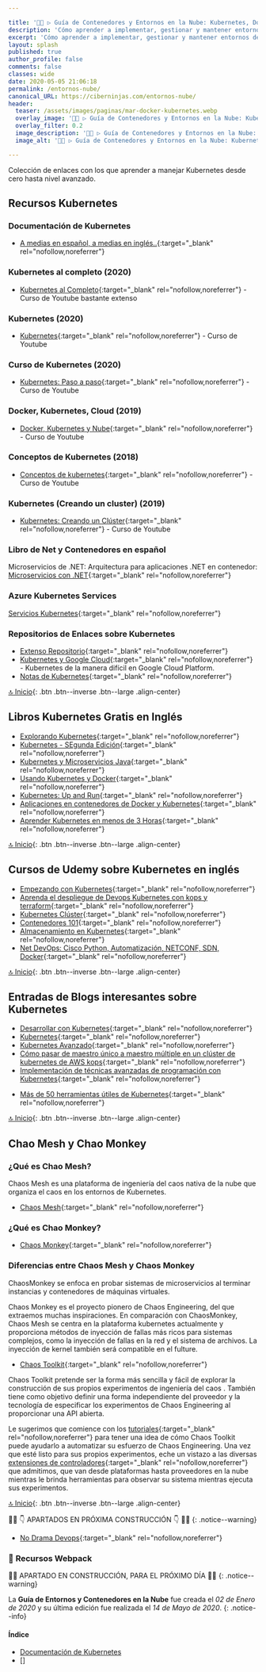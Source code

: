 ```yaml
---

title: '👨‍🚀 ▷ Guía de Contenedores y Entornos en la Nube: Kubernetes, Docker, Webpack, AWS, Google Cloud, Azure, etc'
description: 'Cómo aprender a implementar, gestionar y mantener entornos de programación en la nube'
excerpt: 'Cómo aprender a implementar, gestionar y mantener entornos de programación en la nube'
layout: splash
published: true
author_profile: false
comments: false
classes: wide
date: 2020-05-05 21:06:18
permalink: /entornos-nube/
canonical_URL: https://ciberninjas.com/entornos-nube/
header:
  teaser: /assets/images/paginas/mar-docker-kubernetes.webp
  overlay_image: '👨‍🚀 ▷ Guía de Contenedores y Entornos en la Nube: Kubernetes, Docker, Webpack, AWS, Google Cloud, Azure, etc'
  overlay_filter: 0.2
  image_description: '👨‍🚀 ▷ Guía de Contenedores y Entornos en la Nube: Kubernetes, Docker, Webpack, AWS, Google Cloud, Azure, etc'
  image_alt: '👨‍🚀 ▷ Guía de Contenedores y Entornos en la Nube: Kubernetes, Docker, Webpack, AWS, Google Cloud, Azure, etc'

---
```


Colección de enlaces con los que aprender a manejar Kubernetes desde cero hasta nivel avanzado.

## **Recursos Kubernetes**

### Documentación de Kubernetes

- [A medias en español, a medias en inglés..](https://kubernetes.io/es/docs/concepts/){:target="_blank" rel="nofollow,noreferrer"}

### Kubernetes al completo (2020)

- [Kubernetes al Completo](https://www.youtube.com/playlist?list=PLkqaOL-oB94HdBAzDSC-o6iUUsGog8DtK){:target="_blank" rel="nofollow,noreferrer"} - Curso de Youtube bastante extenso

### Kubernetes (2020)

- [Kubernetes](https://www.youtube.com/playlist?list=PLpniwzKqlOID9NFFOrr6VR2wTWu9-Fuwh){:target="_blank" rel="nofollow,noreferrer"} - Curso de Youtube

### Curso de Kubernetes (2020)

- [Kubernetes: Paso a paso](https://www.youtube.com/playlist?list=PLrb1e2Mp6N_uJSNsV-7SqLFaBdImJsI5x){:target="_blank" rel="nofollow,noreferrer"} - Curso de Youtube

### Docker, Kubernetes, Cloud (2019)

- [Docker, Kubernetes y Nube](https://www.youtube.com/playlist?list=PLwH0tlWs8nkTQ8lNQ1usKML8pxAP4hEMH){:target="_blank" rel="nofollow,noreferrer"} - Curso de Youtube

### Conceptos de Kubernetes (2018)

- [Conceptos de kubernetes](https://www.youtube.com/playlist?list=PLo5G9g9vTlqk21Bj8GObMcTBrDPdBjbQ2){:target="_blank" rel="nofollow,noreferrer"} - Curso de Youtube

### Kubernetes (Creando un cluster) (2019)

- [Kubernetes: Creando un Clúster](https://www.youtube.com/playlist?list=PLCCODbPcjj1dgvwL6w2bg8uIyLqd1yaAD){:target="_blank" rel="nofollow,noreferrer"} - Curso de Youtube

### Libro de Net y Contenedores en español

Microservicios de .NET: Arquitectura para aplicaciones .NET en contenedor: [Microservicios con .NET](https://docs.microsoft.com/es-es/dotnet/architecture/microservices/){:target="_blank" rel="nofollow,noreferrer"}

### Azure Kubernetes Services

[Servicios Kubernetes](https://azure.microsoft.com/es-es/services/kubernetes-service/){:target="_blank" rel="nofollow,noreferrer"}

<!-- Cursos sobre Kubernetes en inglés -->
### Repositorios de Enlaces sobre Kubernetes

- [Extenso Repositorio](https://github.com/ramitsurana/awesome-kubernetes#awesome-kubernetes){:target="_blank" rel="nofollow,noreferrer"}
- [Kubernetes y Google Cloud](https://github.com/kelseyhightower/kubernetes-the-hard-way#kubernetes-the-hard-way){:target="_blank" rel="nofollow,noreferrer"} - Kubernetes de la manera difícil en Google Cloud Platform.
- [Notas de Kubernetes](https://github.com/overnote/awesome-kubernetes-notes#awesome-kubernetes-notes){:target="_blank" rel="nofollow,noreferrer"}

[🔝 Inicio](/entornos-nube/#page-title){: .btn .btn--inverse .btn--large .align-center}

## Libros Kubernetes Gratis en Inglés

- [Explorando Kubernetes](https://www.manning.com/books/exploring-kubernetes){:target="_blank" rel="nofollow,noreferrer"}
- [Kubernetes - SEgunda Edición](https://www.packtpub.com/free-ebooks/virtualization-and-cloud/kubernetes-cookbook-second-edition/9781788837606){:target="_blank" rel="nofollow,noreferrer"}
- [Kubernetes y Microservicios Java](https://leanpub.com/playing-with-java-microservices-on-k8s-and-ocp){:target="_blank" rel="nofollow,noreferrer"}
- [Usando Kubernetes y Docker](https://www.syncfusion.com/ebooks/using-netcore-docker-and-kubernetes-succinctly){:target="_blank" rel="nofollow,noreferrer"}
- [Kubernetes: Up and Run](https://k8s.vmware.com/kubernetes-up-and-running/){:target="_blank" rel="nofollow,noreferrer"}
- [Aplicaciones en contenedores de Docker y Kubernetes](https://azure.microsoft.com/es-es/resources/containerize-your-apps-with-docker-and-kubernetes/){:target="_blank" rel="nofollow,noreferrer"}
- [Aprender Kubernetes en menos de 3 Horas](https://www.freecodecamp.org/news/learn-kubernetes-in-under-3-hours-a-detailed-guide-to-orchestrating-containers-114ff420e882/){:target="_blank" rel="nofollow,noreferrer"}

[🔝 Inicio](/entornos-nube/#page-title){: .btn .btn--inverse .btn--large .align-center}

## Cursos de Udemy sobre Kubernetes en inglés

- [Empezando con Kubernetes](https://www.udemy.com/course/kubernetes-getting-started/){:target="_blank" rel="nofollow,noreferrer"}
- [Aprenda el despliegue de Devops Kubernetes con kops y terraform](https://www.udemy.com/course/learn-devops-kubernetes-deployment-by-kops-and-terraform/){:target="_blank" rel="nofollow,noreferrer"}
- [Kubernetes Clúster](https://www.udemy.com/course/just-enough-kubernetes/){:target="_blank" rel="nofollow,noreferrer"}
- [Contenedores 101](https://www.udemy.com/course/containers-101/){:target="_blank" rel="nofollow,noreferrer"}
- [Almacenamiento en Kubernetes](https://www.udemy.com/course/portworx-fundamentals/){:target="_blank" rel="nofollow,noreferrer"}
- [Net DevOps: Cisco Python, Automatización, NETCONF, SDN, Docker](https://www.udemy.com/course/net-devops-cisco-python-automation-netconf-sdn-docker/){:target="_blank" rel="nofollow,noreferrer"}

[🔝 Inicio](/entornos-nube/#page-title){: .btn .btn--inverse .btn--large .align-center}

## Entradas de Blogs interesantes sobre Kubernetes

- [Desarrollar con Kubernetes](https://kubernetes.io/blog/2018/05/01/developing-on-kubernetes/){:target="_blank" rel="nofollow,noreferrer"}
- [Kubernetes](https://medium.com/google-cloud/tagged/kubernetes){:target="_blank" rel="nofollow,noreferrer"}
- [Kubernetes Avanzado](https://engineering.opsgenie.com/advanced-kubernetes-objects-53f5e9bc0c28){:target="_blank" rel="nofollow,noreferrer"}
- [Cómo pasar de maestro único a maestro múltiple en un clúster de kubernetes de AWS kops](https://blenderfox.com/2018/01/23/how-to-move-from-single-master-to-multi-master-in-an-aws-kops-kubernetes-cluster/){:target="_blank" rel="nofollow,noreferrer"}
- [Implementación de técnicas avanzadas de programación con Kubernetes](https://blog.kublr.com/implementing-advanced-scheduling-techniques-with-kubernetes-a1d59aece87b){:target="_blank" rel="nofollow,noreferrer"}
<!-- https://hackernoon.com/top-10-kubernetes-tips-and-tricks-27528c2d0222 -->
- [Más de 50 herramientas útiles de Kubernetes](https://caylent.com/50-useful-kubernetes-tools){:target="_blank" rel="nofollow,noreferrer"}

[🔝 Inicio](/entornos-nube/#page-title){: .btn .btn--inverse .btn--large .align-center}

## Chao Mesh y Chao Monkey

### **¿Qué es Chao Mesh?**

Chaos Mesh es una plataforma de ingeniería del caos nativa de la nube que organiza el caos en los entornos de Kubernetes.

- [Chaos Mesh](https://github.com/pingcap/chaos-mesh){:target="_blank" rel="nofollow,noreferrer"}

### **¿Qué es Chao Monkey?**

- [Chaos Monkey](https://en.wikipedia.org/wiki/Chaos_engineering){:target="_blank" rel="nofollow,noreferrer"}

### Diferencias entre Chaos Mesh y Chaos Monkey

ChaosMonkey se enfoca en probar sistemas de microservicios al terminar instancias y contenedores de máquinas virtuales.

Chaos Monkey es el proyecto pionero de Chaos Engineering, del que extraemos muchas inspiraciones. En comparación con ChaosMonkey, Chaos Mesh se centra en la plataforma kubernetes actualmente y proporciona métodos de inyección de fallas más ricos para sistemas complejos, como la inyección de fallas en la red y el sistema de archivos. La inyección de kernel también será compatible en el fulture.

- [Chaos Toolkit](https://docs.chaostoolkit.org/drivers/istio/){:target="_blank" rel="nofollow,noreferrer"}

Chaos Toolkit pretende ser la forma más sencilla y fácil de explorar la construcción de sus propios experimentos de ingeniería del caos . También tiene como objetivo definir una forma independiente del proveedor y la tecnología de especificar los experimentos de Chaos Engineering al proporcionar una API abierta.

Le sugerimos que comience con los [tutoriales](https://docs.chaostoolkit.org/reference/tutorial){:target="_blank" rel="nofollow,noreferrer"} para tener una idea de cómo Chaos Toolkit puede ayudarlo a automatizar su esfuerzo de Chaos Engineering. Una vez que esté listo para sus propios experimentos, eche un vistazo a las diversas [extensiones de controladores](https://chaostoolkit.org/extensions){:target="_blank" rel="nofollow,noreferrer"} que admitimos, que van desde plataformas hasta proveedores en la nube mientras le brinda herramientas para observar su sistema mientras ejecuta sus experimentos.

[🔝 Inicio](/entornos-nube/#page-title){: .btn .btn--inverse .btn--large .align-center}

👷‍♂️ 👇 APARTADOS EN PRÓXIMA CONSTRUCCIÓN 👇 👷‍♂️
{: .notice--warning}

<!-- **Recursos Docker** -->

- [No Drama Devops](https://nodramadevops.com/containers/){:target="_blank" rel="nofollow,noreferrer"}

### 📓 **Recursos Webpack**

👷‍♂️ APARTADO EN CONSTRUCCIÓN, PARA EL PRÓXIMO DÍA 👷‍♂️
{: .notice--warning}

La **Guía de Entornos y Contenedores en la Nube** fue creada el *02 de Enero de 2020* y su última edición fue realizada el *14 de Mayo de 2020*.
{: .notice--info}

#### Índice

- [Documentación de Kubernetes](#documentaci%c3%b3n-de-kubernetes)
- [] 
